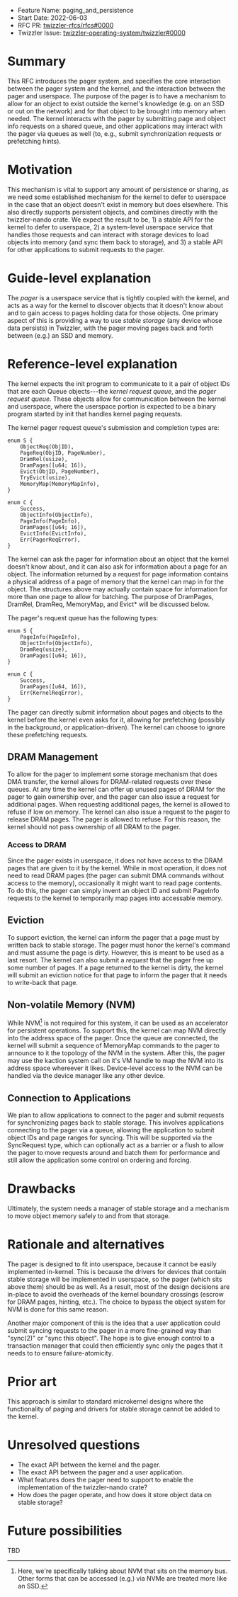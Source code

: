 - Feature Name: paging_and_persistence
- Start Date: 2022-06-03
- RFC PR: [twizzler-rfcs/rfcs#0000](https://github.com/twizzler-operating-system/rfcs/pull/0000)
- Twizzler Issue: [twizzler-operating-system/twizzler#0000](https://github.com/twizzler-operating-system/twizzler/issues/0000)

# Summary
[summary]: #summary

This RFC introduces the pager system, and specifies the core interaction between the pager system
and the kernel, and the interaction between the pager and userspace. The purpose of the pager is to
have a mechanism to allow for an object to exist outside the kernel's knowledge (e.g. on an SSD or out
on the network) and for that object to be brought into memory when needed. The kernel interacts with
the pager by submitting page and object info requests on a shared queue, and other applications may
interact with the pager via queues as well (to, e.g., submit synchronization requests or prefetching
hints).

# Motivation
[motivation]: #motivation

This mechanism is vital to support any amount of persistence or sharing, as we need some established
mechanism for the kernel to defer to userspace in the case that an object doesn't exist in memory
but does elsewhere. This also directly supports persistent objects, and combines directly with the
twizzler-nando crate. We expect the result to be, 1) a stable API for the kernel to defer to
userspace, 2) a system-level userspace service that handles those requests and can interact with
storage devices to load objects into memory (and sync them back to storage), and 3) a stable API for
other applications to submit requests to the pager.

# Guide-level explanation
[guide-level-explanation]: #guide-level-explanation

The *pager* is a userspace service that is tightly coupled with the kernel, and acts as a way for
the kernel to discover objects that it doesn't know about and to gain access to pages holding data
for those objects. One primary aspect of this is providing a way to use *stable storage* (any device
whose data persists) in Twizzler, with the pager moving pages back and forth between (e.g.) an SSD
and memory.

# Reference-level explanation
[reference-level-explanation]: #reference-level-explanation

The kernel expects the init program to communicate to it a pair of object IDs that are each Queue
objects---the *kernel request queue*, and the *pager request queue*. These objects allow for
communication between the kernel and userspace, where the userspace portion is expected to be a
binary program started by init that handles kernel paging requests.

The kernel pager request queue's submission and completion types are:

```{rust}
enum S {
    ObjectReq(ObjID),
    PageReq(ObjID, PageNumber),
    DramRel(usize),
    DramPages([u64; 16]),
    Evict(ObjID, PageNumber),
    TryEvict(usize),
    MemoryMap(MemoryMapInfo),
}

enum C {
    Success,
    ObjectInfo(ObjectInfo),
    PageInfo(PageInfo),
    DramPages([u64; 16]),
    EvictInfo(EvictInfo),
    Err(PagerReqError),
}
```

The kernel can ask the pager for information about an object that the kernel doesn't know about, and
it can also ask for information about a page for an object. The information returned by a request
for page information contains a physical address of a page of memory that the kernel can map in for
the object. The structures above may actually contain space for information for more than one page
to allow for batching. The purpose of DramPages, DramRel, DramReq, MemoryMap, and Evict* will be discussed below.

The pager's request queue has the following types:

```
enum S {
    PageInfo(PageInfo),
    ObjectInfo(ObjectInfo),
    DramReq(usize),
    DramPages([u64; 16]),
}

enum C {
    Success,
    DramPages([u64, 16]),
    Err(KernelReqError),
}
```

The pager can directly submit information about pages and objects to the kernel before the kernel
even asks for it, allowing for prefetching (possibly in the background, or application-driven). The
kernel can choose to ignore these prefetching requests.

## DRAM Management

To allow for the pager to implement some storage mechanism that does DMA transfer, the kernel allows
for DRAM-related requests over these queues. At any time the kernel can offer up unused pages of
DRAM for the pager to gain ownership over, and the pager can also issue a request for additional
pages. When requesting additional pages, the kernel is allowed to refuse if low on memory. The
kernel can also issue a request to the pager to release DRAM pages. The pager is allowed to refuse.
For this reason, the kernel should not pass ownership of all DRAM to the pager.

### Access to DRAM

Since the pager exists in userspace, it does not have access to the DRAM pages that are given to it
by the kernel. While in most operation, it does not need to read DRAM pages (the pager can submit
DMA commands without access to the memory), occasionally it might want to read page contents. To do
this, the pager can simply invent an object ID and submit PageInfo requests to the kernel to
temporarily map pages into accessable memory.

## Eviction

To support eviction, the kernel can inform the pager that a page must by written back to stable
storage. The pager must honor the kernel's command and must assume the page is dirty. However, this
is meant to be used as a last resort. The kernel can also submit a *request* that the pager free up
some number of pages. If a page returned to the kernel is dirty, the kernel will submit an
eviction notice for that page to inform the pager that it needs to write-back that page.

## Non-volatile Memory (NVM)

While NVM[^1] is not required for this system, it can be used as an accelerator for persistent
operations. To support this, the kernel can map NVM directly into the address space of the pager.
Once the queue are connected, the kernel will submit a sequence of MemoryMap commands to the pager
to announce to it the topology of the NVM in the system. After this, the pager may use the kaction
system call on it's VM handle to map the NVM into its address space whereever it likes. Device-level
access to the NVM can be handled via the device manager like any other device.

[^1]: Here, we're specifically talking about NVM that sits on the memory bus. Other forms that can
    be accessed (e.g.) via NVMe are treated more like an SSD.

## Connection to Applications

We plan to allow applications to connect to the pager and submit requests for synchronizing pages
back to stable storage. This involves applications connecting to the pager via a queue, allowing the
application to submit object IDs and page ranges for syncing. This will be supported via the
SyncRequest type, which can optionally act as a barrier or a flush to allow the pager to move requests around
and batch them for performance and still allow the application some control on ordering and forcing.

# Drawbacks
[drawbacks]: #drawbacks

Ultimately, the system needs a manager of stable storage and a mechanism to move object memory
safely to and from that storage.

# Rationale and alternatives
[rationale-and-alternatives]: #rationale-and-alternatives

The pager is designed to fit into userspace, because it cannot be easily implemented in-kernel. This
is because the drivers for devices that contain stable storage will be implemented in userspace, so
the pager (which sits above them) should be as well. As a result, most of the design decisions are
in-place to avoid the overheads of the kernel boundary crossings (escrow for DRAM pages, hinting,
etc.). The choice to bypass the object system for NVM is done for this same reason.

Another major component of this is the idea that a user application could submit syncing requests to
the pager in a more fine-grained way than "sync(2)" or "sync this object". The hope is to give
enough control to a transaction manager that could then efficiently sync only the pages that it
needs to to ensure failure-atomicity.

# Prior art
[prior-art]: #prior-art

This approach is similar to standard microkernel designs where the functionality of paging and
drivers for stable storage cannot be added to the kernel.

# Unresolved questions
[unresolved-questions]: #unresolved-questions

- The exact API between the kernel and the pager.
- The exact API between the pager and a user application.
- What features does the pager need to support to enable the implementation of the twizzler-nando
  crate?
- How does the pager operate, and how does it store object data on stable storage?

# Future possibilities
[future-possibilities]: #future-possibilities

TBD
